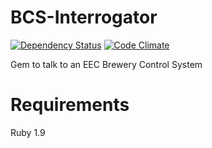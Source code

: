 BCS-Interrogator
================

[![Dependency Status](https://gemnasium.com/NewRepublicBrewing/BCS-Interrogator.png)](https://gemnasium.com/NewRepublicBrewing/BCS-Interrogator)
[![Code Climate](https://codeclimate.com/badge.png)](https://codeclimate.com/github/NewRepublicBrewing/BCS-Interrogator)


Gem to talk to an EEC Brewery Control System


Requirements
============

Ruby 1.9
